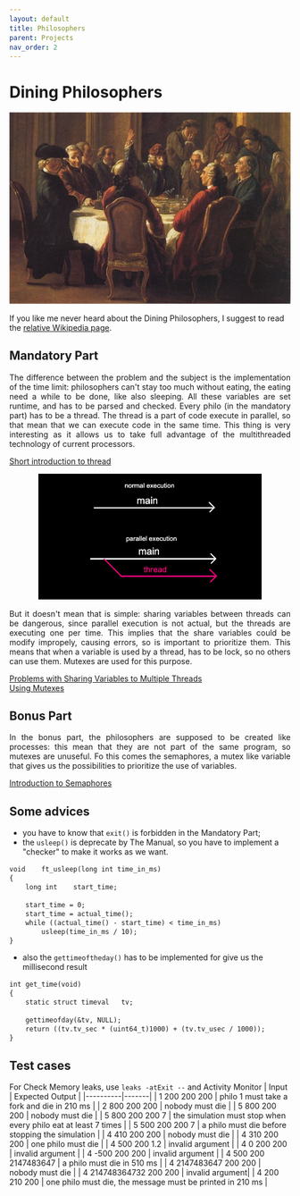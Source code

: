```yaml
---
layout: default
title: Philosophers
parent: Projects
nav_order: 2
---
```


# Dining Philosophers

<p align="center">
  <img width="auto" src="../../img/philodiner.jpeg">
</p>

If you like me never heard about the Dining Philosophers, I suggest to read the [relative Wikipedia page](https://en.wikipedia.org/wiki/Dining_philosophers_problem).

## Mandatory Part
<p align="justify">
The difference between the problem and the subject is the implementation of the time limit: philosophers can't stay too much without eating, the eating need a while to be done, like also sleeping. All these variables are set runtime, and has to be parsed and checked.
Every philo (in the mandatory part) has to be a thread. The thread is a part of code execute in parallel, so that mean that we can execute code in the same time. This thing is very interesting as it allows us to take full advantage of the multithreaded technology of current processors.
</p>

[Short introduction to thread](https://code-vault.net/course/6q6s9eerd0:1609007479575/lesson/18ec1942c2da46840693efe9b51d86a8)

<p align="center">
  <img width="400" src="../../img/threadex.png">
</p>
<p align="justify">
But it doesn't mean that is simple: sharing variables between threads can be dangerous, since parallel execution is not actual, but the threads are executing one per time. This implies that the share variables could be modify impropely, causing errors, so is important to prioritize them. This means that when a variable is used by a thread, has to be lock, so no others can use them. Mutexes are used for this purpose.
</p>

[Problems with Sharing Variables to Multiple Threads](https://code-vault.net/course/6q6s9eerd0:1609007479575/lesson/18ec1942c2da46840693efe9b51ea1a2)   
[Using Mutexes](https://code-vault.net/course/6q6s9eerd0:1609007479575/lesson/18ec1942c2da46840693efe9b51eabf6)

## Bonus Part

<p align="justify">
In the bonus part, the philosophers are supposed to be created like processes: this mean that they are not part of the same program, so mutexes are unuseful. Fo this comes the semaphores, a mutex like variable that gives us the possibilities to prioritize the use of variables. 
</p>

[Introduction to Semaphores](https://code-vault.net/course/6q6s9eerd0:1609007479575/lesson/v9l3sqtpft:1609091934815)

## Some advices
- you have to know that `exit()` is forbidden in the Mandatory Part;
- the `usleep()` is deprecate by The Manual, so you have to implement a "checker" to make it works as we want.
```
void	ft_usleep(long int time_in_ms)
{
	long int	start_time;

	start_time = 0;
	start_time = actual_time();
	while ((actual_time() - start_time) < time_in_ms)
		usleep(time_in_ms / 10);
}
```
- also the `gettimeoftheday()` has to be implemented for give us the millisecond result
```
int	get_time(void)
{
	static struct timeval	tv;

	gettimeofday(&tv, NULL);
	return ((tv.tv_sec * (uint64_t)1000) + (tv.tv_usec / 1000));
}
```

## Test cases
For Check Memory leaks, use ` leaks -atExit -- ` and Activity Monitor
| Input | Expected Output |
|----------|-------|
| 1 200 200 200 | philo 1 must take a fork and die in 210 ms |
| 2 800 200 200 | nobody must die |
| 5 800 200 200 | nobody must die |
| 5 800 200 200 7 | the simulation must stop when every philo eat at least 7 times |
| 5 500 200 200 7 | a philo must die before stopping the simulation |
| 4 410 200 200 | nobody must die |
| 4 310 200 200 | one philo must die |
| 4 500 200 1.2 | invalid argument |
| 4 0 200 200 | invalid argument |
| 4 -500 200 200 | invalid argument |
| 4 500 200 2147483647 | a philo must die in 510 ms |
| 4 2147483647 200 200 | nobody must die |
| 4 214748364732 200 200 | invalid argument|
| 4 200 210 200 | one philo must die, the message must be printed in 210 ms |
